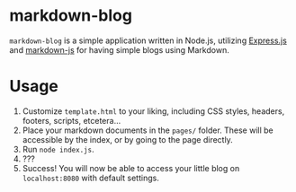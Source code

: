 # markdown-blog

`markdown-blog` is a simple application written in Node.js, utilizing
[Express.js](http://expressjs.com/) and [markdown-js](https://github.com/evilstreak/markdown-js) for having simple blogs using Markdown.


# Usage

1. Customize `template.html` to your liking, including CSS styles, headers,
   footers, scripts, etcetera...
2. Place your markdown documents in the `pages/` folder. These will be
   accessible by the index, or by going to the page directly.
3. Run `node index.js`.
4. ???
5. Success! You will now be able to access your little blog on `localhost:8080`
   with default settings.
